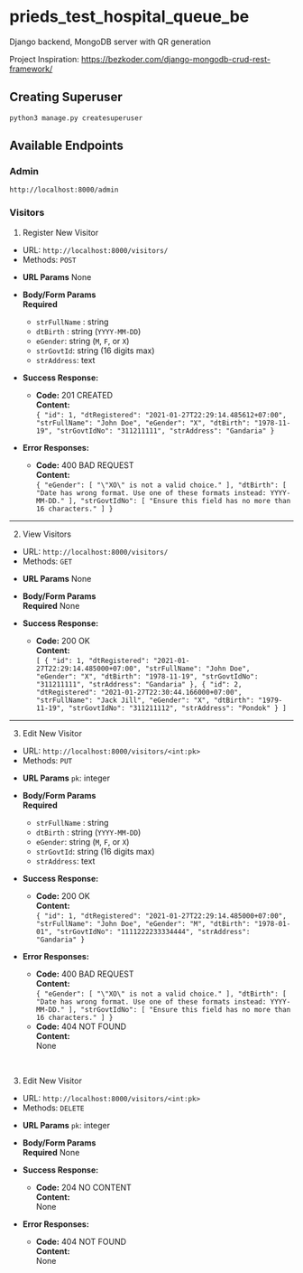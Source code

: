 # prieds_test_hospital_queue_be

Django backend, MongoDB server with QR generation

Project Inspiration: https://bezkoder.com/django-mongodb-crud-rest-framework/

## Creating Superuser

`python3 manage.py createsuperuser`

## Available Endpoints

### Admin

`http://localhost:8000/admin`

### Visitors

1. Register New Visitor

-  URL: `http://localhost:8000/visitors/`
-  Methods: `POST`

*  **URL Params**
   None

*  **Body/Form Params**<br>
   **Required**

   -  `strFullName` : string
   -  `dtBirth` : string (`YYYY-MM-DD`)
   -  `eGender`: string (`M`, `F`, or `X`)
   -  `strGovtId`: string (16 digits max)
   -  `strAddress`: text

*  **Success Response:**

   -  **Code:** 201 CREATED<br />
      **Content:**<br>
      `{ "id": 1, "dtRegistered": "2021-01-27T22:29:14.485612+07:00", "strFullName": "John Doe", "eGender": "X", "dtBirth": "1978-11-19", "strGovtIdNo": "311211111", "strAddress": "Gandaria" }`

*  **Error Responses:**

   -  **Code:** 400 BAD REQUEST<br />
      **Content:**<br>
      `{ "eGender": [ "\"XO\" is not a valid choice." ], "dtBirth": [ "Date has wrong format. Use one of these formats instead: YYYY-MM-DD." ], "strGovtIdNo": [ "Ensure this field has no more than 16 characters." ] }`

<hr/>

2. View Visitors

-  URL: `http://localhost:8000/visitors/`
-  Methods: `GET`

*  **URL Params**
   None

*  **Body/Form Params**<br>
   **Required**
   None

*  **Success Response:**

   -  **Code:** 200 OK<br />
      **Content:**<br>
      `[ { "id": 1, "dtRegistered": "2021-01-27T22:29:14.485000+07:00", "strFullName": "John Doe", "eGender": "X", "dtBirth": "1978-11-19", "strGovtIdNo": "311211111", "strAddress": "Gandaria" }, { "id": 2, "dtRegistered": "2021-01-27T22:30:44.166000+07:00", "strFullName": "Jack Jill", "eGender": "X", "dtBirth": "1979-11-19", "strGovtIdNo": "311211112", "strAddress": "Pondok" } ]`

<hr/>

3. Edit New Visitor

-  URL: `http://localhost:8000/visitors/<int:pk>`
-  Methods: `PUT`

*  **URL Params**
   `pk`: integer

*  **Body/Form Params**<br>
   **Required**

   -  `strFullName` : string
   -  `dtBirth` : string (`YYYY-MM-DD`)
   -  `eGender`: string (`M`, `F`, or `X`)
   -  `strGovtId`: string (16 digits max)
   -  `strAddress`: text

*  **Success Response:**

   -  **Code:** 200 OK <br />
      **Content:**<br>
      `{ "id": 1, "dtRegistered": "2021-01-27T22:29:14.485000+07:00", "strFullName": "John Doe", "eGender": "M", "dtBirth": "1978-01-01", "strGovtIdNo": "1111222233334444", "strAddress": "Gandaria" }`

*  **Error Responses:**

   -  **Code:** 400 BAD REQUEST<br />
      **Content:**<br>
      `{ "eGender": [ "\"XO\" is not a valid choice." ], "dtBirth": [ "Date has wrong format. Use one of these formats instead: YYYY-MM-DD." ], "strGovtIdNo": [ "Ensure this field has no more than 16 characters." ] }`
   -  **Code:** 404 NOT FOUND<br />
      **Content:**<br>
      None

<br/>

3. Edit New Visitor

-  URL: `http://localhost:8000/visitors/<int:pk>`
-  Methods: `DELETE`

*  **URL Params**
   `pk`: integer

*  **Body/Form Params**<br>
   **Required**
   None

*  **Success Response:**

   -  **Code:** 204 NO CONTENT <br />
      **Content:**<br>
      None

*  **Error Responses:**
   -  **Code:** 404 NOT FOUND<br />
      **Content:**<br>
      None

